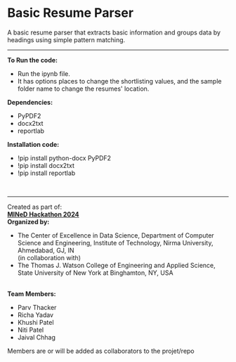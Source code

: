 # Basic Resume Parser
A basic resume parser that extracts basic information and groups data by headings using simple pattern matching.
<hr>
<b>To Run the code:</b>
<ul>
<li>Run the ipynb file.
<li>It has options places to change the shortlisting values, and the sample folder name to change the resumes' location.
</ul>
<b>Dependencies:</b>
<ul>
<li>PyPDF2
<li>docx2txt
<li>reportlab
</ul>
<b>Installation code:</b>
<ul>
<li>!pip install python-docx PyPDF2
<li>!pip install docx2txt
<li>!pip install reportlab
</ul><br>

<hr>
Created as part of:<br>
<a href = https://www.mined2024.tech/><b>MINeD Hackathon 2024</b></a><br>
<b>Organized by:</b><br>
<ul>
<li>The Center of Excellence in Data Science, Department of Computer Science and Engineering, Institute of Technology, Nirma University, Ahmedabad, GJ, IN<br>
(in collaboration with)<br>
<li>The Thomas J. Watson College of Engineering and Applied Science, State University of New York at Binghamton, NY, USA
</ul>
<br>
<b>Team Members:</b>
<ul>
<li>Parv Thacker
<li>Richa Yadav
<li>Khushi Patel
<li>Niti Patel
<li>Jaival Chhag
</ul>
Members are or will be added as collaborators to the projet/repo
